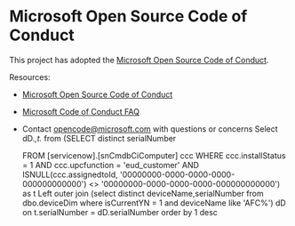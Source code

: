 # Microsoft Open Source Code of Conduct

This project has adopted the [Microsoft Open Source Code of Conduct](https://opensource.microsoft.com/codeofconduct/).

Resources:

- [Microsoft Open Source Code of Conduct](https://opensource.microsoft.com/codeofconduct/)
- [Microsoft Code of Conduct FAQ](https://opensource.microsoft.com/codeofconduct/faq/)
- Contact [opencode@microsoft.com](mailto:opencode@microsoft.com) with questions or concerns
Select dD.*,t.* from
(SELECT distinct serialNumber

  FROM [servicenow].[snCmdbCiComputer] ccc
  WHERE	ccc.installStatus = 1 
				  AND ccc.upcfunction = 'eud_customer'
				  AND ISNULL(ccc.assignedtoId, '00000000-0000-0000-0000-000000000000') <> '00000000-0000-0000-0000-000000000000') as t 
Left outer join (select distinct deviceName,serialNumber from dbo.deviceDim where isCurrentYN = 1 and deviceName like 'AFC%') dD
on t.serialNumber = dD.serialNumber order by 1 desc
